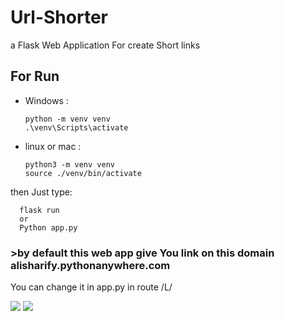 # Url-Shorter
a Flask Web Application For  create Short links


## For Run

- Windows :

      python -m venv venv
      .\venv\Scripts\activate
      
      
- linux or mac :
  
      python3 -m venv venv
      source ./venv/bin/activate


then Just type:
            
      flask run
      or
      Python app.py


### >by default this web app give You link on this domain alisharify.pythonanywhere.com
You can change it in app.py in route /L/



<img src="https://github.com/alisharify7/Url-Shorter/blob/main/static/images/index.png">
<img src="https://github.com/alisharify7/Url-Shorter/blob/main/static/images/link.png">

